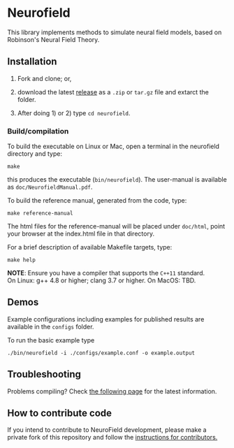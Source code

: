 # Neurofield

This library implements methods to simulate neural field models,
based on Robinson's Neural Field Theory.


## Installation

1. Fork and clone; or,

2. download the latest [release](https://github.com/BrainDynamicsUSYD/neurofield/releases) as a `.zip` or `tar.gz` file and extarct the folder.

3. After doing 1) or 2) type `cd neurofield`.

### Build/compilation

To build the executable on Linux or Mac, open a terminal in the neurofield directory and type:

    make

this produces the executable (`bin/neurofield`). The user-manual is available as `doc/NeurofieldManual.pdf`.

To build the reference manual, generated from the code, type:

    make reference-manual

The html files for the reference-manual will be placed under `doc/html`, point your browser at the index.html file in that directory.

For a brief description of available Makefile targets, type:

    make help



**NOTE**: Ensure you have a compiler that supports the `C++11` standard.  
On Linux: g++ 4.8 or higher; clang 3.7 or higher.
On MacOS: TBD.

## Demos

Example configurations including examples for published results are available in the `configs` folder.

To run the basic example type

    ./bin/neurofield -i ./configs/example.conf -o example.output

## Troubleshooting

Problems compiling? Check [the following page](https://github.com/BrainDynamicsUSYD/neurofield/wiki/Troubleshooting) for the latest information.

## How to contribute code

If you intend to contribute to NeuroField development, please make a private fork of this repository and follow the [instructions for contributors.](https://github.com/BrainDynamicsUSYD/neurofield/wiki/How-to-contribute-code-to-NeuroField)
